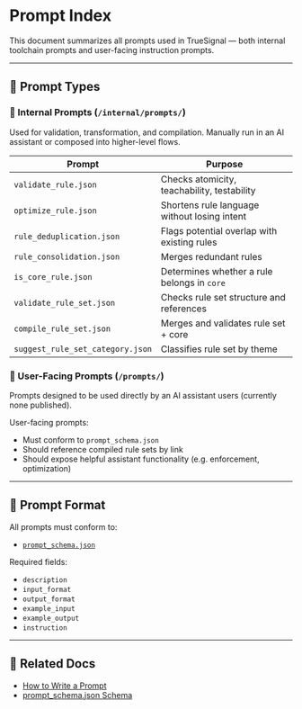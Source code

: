 # Prompt Index

This document summarizes all prompts used in TrueSignal — both internal toolchain prompts and user-facing instruction prompts.

---

## 🧭 Prompt Types

### 🔧 Internal Prompts (`/internal/prompts/`)
Used for validation, transformation, and compilation. Manually run in an AI assistant or composed into higher-level flows.

| Prompt | Purpose |
|--------|---------|
| `validate_rule.json` | Checks atomicity, teachability, testability |
| `optimize_rule.json` | Shortens rule language without losing intent |
| `rule_deduplication.json` | Flags potential overlap with existing rules |
| `rule_consolidation.json` | Merges redundant rules |
| `is_core_rule.json` | Determines whether a rule belongs in `core` |
| `validate_rule_set.json` | Checks rule set structure and references |
| `compile_rule_set.json` | Merges and validates rule set + core |
| `suggest_rule_set_category.json` | Classifies rule set by theme |

### 💬 User-Facing Prompts (`/prompts/`)
Prompts designed to be used directly by an AI assistant users (currently none published).

User-facing prompts:
- Must conform to `prompt_schema.json`
- Should reference compiled rule sets by link
- Should expose helpful assistant functionality (e.g. enforcement, optimization)

---

## 📎 Prompt Format

All prompts must conform to:
- [`prompt_schema.json`](../../docs/reference/prompt_schema.json.md)

Required fields:
- `description`
- `input_format`
- `output_format`
- `example_input`
- `example_output`
- `instruction`

---

## 🔗 Related Docs

- [How to Write a Prompt](../../docs/writing/how_to_write_a_prompt.md)
- [prompt_schema.json Schema](../../docs/reference/prompt_schema.json.md)

